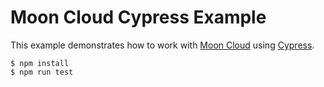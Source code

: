 # Moon Cloud Cypress Example

This example demonstrates how to work with [Moon Cloud](https://aerokube.com/moon/#cloud) using [Cypress](https://cypress.io/).
```
$ npm install
$ npm run test
```
